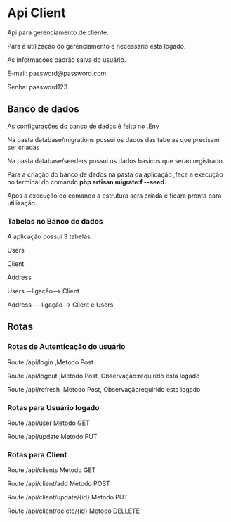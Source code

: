# Api Client

<p>Api para gerenciamento de cliente.</p>
<p>Para a utilização do gerenciamento e necessario esta logado.</p>
<p>As informacoes padrão salva do usuário.</p>
<p>E-mail: password@password.com</p>
<p>Senha: password123</p>


## Banco de dados


<p>As configurações do banco de dados é feito no .Env</p>
<p>Na pasta database/migrations possui os dados das tabelas que precisam ser criadas</p>
<p>Na pasta database/seeders possui os dados basicos que serao registrado.</p>
<p>Para a criação do banco de dados na pasta da aplicação ,faça a execução no terminal do comando <b>php artisan migrate:f --seed.</b></p>
<p>Apos a execução do comando a estrutura sera criada é ficara pronta para utilização.</p>

### Tabelas no Banco de dados
<p>A aplicação possui 3 tabelas.</p>
<p>Users</p>
<p>Client</p>
<p>Address</p>

<p>Users --ligação--> Client</p>
<p>Address ---ligação--> Client e Users</p>


## Rotas

### Rotas de Autenticação do usuário 

<p>Route /api/login ,Metodo Post</p>
<p>Route /api/logout ,Metodo Post, Observação:requirido esta logado</p>
<p>Route /api/refresh ,Metodo Post, Observaçãorequirido esta logado</p> 

### Rotas para Usuário logado

<p>Route /api/user Metodo GET</p>
<p>Route /api/update Metodo PUT</p>

### Rotas para Client 

<p>Route /api/clients Metodo GET</p>
<p>Route /api/client/add Metodo POST</p>
<p>Route /api/client/update/{id} Metodo PUT</p>
<p>Route /api/client/delete/{id} Metodo DELLETE</p>
